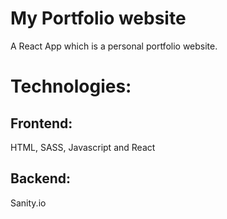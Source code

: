 # My Portfolio website
A React App which is a personal portfolio website.

# Technologies: 

## Frontend:
HTML, SASS, Javascript and React

## Backend:
Sanity.io
